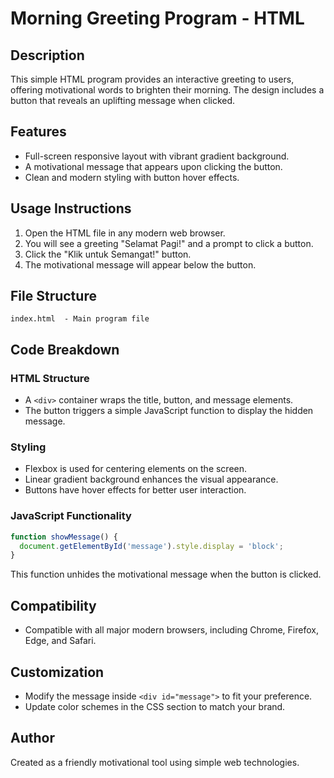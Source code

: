 # Morning Greeting Program - HTML

## Description
This simple HTML program provides an interactive greeting to users, offering motivational words to brighten their morning. The design includes a button that reveals an uplifting message when clicked.

## Features
- Full-screen responsive layout with vibrant gradient background.
- A motivational message that appears upon clicking the button.
- Clean and modern styling with button hover effects.

## Usage Instructions
1. Open the HTML file in any modern web browser.
2. You will see a greeting "Selamat Pagi!" and a prompt to click a button.
3. Click the "Klik untuk Semangat!" button.
4. The motivational message will appear below the button.

## File Structure
```
index.html  - Main program file
```

## Code Breakdown
### HTML Structure
- A `<div>` container wraps the title, button, and message elements.
- The button triggers a simple JavaScript function to display the hidden message.

### Styling
- Flexbox is used for centering elements on the screen.
- Linear gradient background enhances the visual appearance.
- Buttons have hover effects for better user interaction.

### JavaScript Functionality
```javascript
function showMessage() {
  document.getElementById('message').style.display = 'block';
}
```
This function unhides the motivational message when the button is clicked.

## Compatibility
- Compatible with all major modern browsers, including Chrome, Firefox, Edge, and Safari.

## Customization
- Modify the message inside `<div id="message">` to fit your preference.
- Update color schemes in the CSS section to match your brand.

## Author
Created as a friendly motivational tool using simple web technologies.
